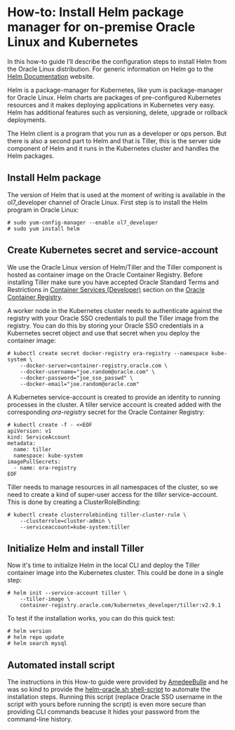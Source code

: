 # How-to: Install Helm package manager for on-premise Oracle Linux and Kubernetes

In this how-to guide I’ll describe the configuration steps to install Helm from the Oracle Linux distribution. For generic information on Helm go to the [Helm Documentation](https://helm.sh/docs/) website.

Helm is a package-manager for Kubernetes, like yum is package-manager for Oracle Linux. Helm charts are packages of pre-configured Kubernetes resources and it makes deploying applications in Kubernetes 
very easy. Helm has additional features such as versioning, delete, upgrade or rollback deployments.

The Helm client is a program that you run as a developer or ops person. But there is also a second part to Helm and that is Tiller, this is the server side component of Helm and it runs in the Kubernetes cluster and handles the Helm packages.

## Install Helm package
The version of Helm that is used at the moment of writing is 
available in the ol7_developer channel of Oracle Linux.
First step is to install the Helm program in Oracle Linux:
```
# sudo yum-config-manager --enable ol7_developer
# sudo yum install helm
```

## Create Kubernetes secret and service-account
We use the Oracle Linux version of Helm/Tiller and the Tiller component is hosted as container image on the Oracle Container Registry. Before installing Tiller make sure you have accepted Oracle Standard Terms and Restrictions in [Container Services (Developer)](https://container-registry.oracle.com) section on the [Oracle Container Registry](https://container-registry.oracle.com).

A worker node in the Kubernetes cluster needs to authenticate against the registry with your Oracle SSO credentials to pull the Tiller image from the registry. You can do this by storing your Oracle SSO credentials in a Kubernetes secret object and use that secret when you deploy the container image:
```
# kubectl create secret docker-registry ora-registry --namespace kube-system \
    --docker-server=container-registry.oracle.com \
    --docker-username="joe.random@oracle.com" \
    --docker-password="joe_sso_passwd" \
    --docker-email="joe.random@oracle.com"
```
A Kubernetes service-account is created to provide an identity to running processes in the cluster. A tiller service account is created added with the corresponding *ora-registry* secret for the Oracle Container Registry:
```
# kubectl create -f - <<EOF
apiVersion: v1
kind: ServiceAccount
metadata:
  name: tiller
  namespace: kube-system
imagePullSecrets:
  - name: ora-registry
EOF
```
Tiller needs to manage resources in all namespaces of the cluster, so we need to create a kind of super-user access for the *tiller* service-account. This is done by creating a ClusterRoleBinding:
```
# kubectl create clusterrolebinding tiller-cluster-rule \
    --clusterrole=cluster-admin \
    --serviceaccount=kube-system:tiller
```

## Initialize Helm and install Tiller
Now it's time to initialize Helm in the local CLI and deploy the Tiller container image into the Kubernetes cluster. This could be done in a single step:
```
# helm init --service-account tiller \
    --tiller-image \
    container-registry.oracle.com/kubernetes_developer/tiller:v2.9.1 
```
To test if the installation works, you can do this quick test:
```
# helm version
# helm repo update
# helm search mysql
```
## Automated install script
The instructions in this How-to guide were provided by [AmedeeBulle](https://github.com/AmedeeBulle) and he was so kind to provide the [helm-oracle.sh shell-script](https://github.com/jromers/k8s-ol-howto/tree/master/helm/helm-oracle.sh) to automate the installation steps. Running this script (replace Oracle SSO username in the script with yours before running the script) is even more secure than providing CLI commands beacuse it hides your password from the command-line history.